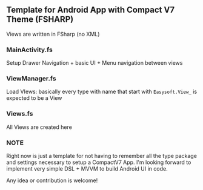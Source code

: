 ﻿## Template for Android App with Compact V7 Theme (FSHARP)
Views are written in FSharp (no XML)

### MainActivity.fs
Setup Drawer Navigation + basic UI + Menu navigation between views

### ViewManager.fs
Load VIews: basically every type with name that start with `Easysoft.View_` is expected to be a View

### Views.fs
All Views are created here

### NOTE
Right now is just a template for not having to remember all the type package and settings necessary to setup a CompactV7 App.
I'm looking forward to implement very simple DSL + MVVM to build Android UI in code.

Any idea or contribution is welcome!
